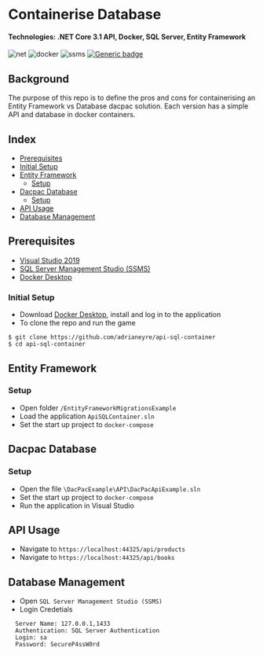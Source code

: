 # Containerise Database</span>
#### Technologies: .NET Core 3.1 API, Docker, SQL Server, Entity Framework

![net](https://img.shields.io/badge/core-v3.1-blue.svg?&logo=.net) ![docker](https://img.shields.io/static/v1?label=docker&message=v2.4.0&color=blue&logo=docker&link=https://www.docker.com/products/docker-desktop) ![ssms](https://img.shields.io/badge/SSMS-v18.6-blue.svg?&logo=visual-studio-code) [![Generic badge](https://img.shields.io/badge/EntityFramework-v3.1.8-blue.svg)](https://shields.io/) 

## Background
The purpose of this repo is to define the pros and cons for containerising an Entity Framework vs Database dacpac solution. Each version has a simple API and database in docker containers.


## Index
* [Prerequisites](#prerequisites)
* [Initial Setup](#initial)
* [Entity Framework](#entity)
  * [Setup](#entitysetup)
* [Dacpac Database](#dacpac)
  * [Setup](#dacpacsetup)
* [API Usage](#api)
* [Database Management](#dbm)

## <a name="prerequisites">Prerequisites</a>
- [Visual Studio 2019](https://visualstudio.microsoft.com/downloads)
- [SQL Server Management Studio (SSMS)](https://docs.microsoft.com/en-us/sql/ssms/download-sql-server-management-studio-ssms)
- [Docker Desktop](https://www.docker.com/products/docker-desktop)

### <a name="initial">Initial Setup</a>
* Download [Docker Desktop](https://www.docker.com/products/docker-desktop), install and log in to the application
* To clone the repo and run the game
```shell
$ git clone https://github.com/adrianeyre/api-sql-container
$ cd api-sql-container
```

## <a name="entity">Entity Framework</a>
### <a name="entitysetup">Setup</a>
- Open folder `/EntityFrameworkMigrationsExample`
- Load the application `ApiSQLContainer.sln`
- Set the start up project to `docker-compose`

## <a name="dacpac">Dacpac Database</a>
### <a name="dacpacsetup">Setup</a>
- Open the file `\DacPacExample\API\DacPacApiExample.sln`
- Set the start up project to `docker-compose`
- Run the application in Visual Studio

## <a name="api">API Usage</a>
- Navigate to `https://localhost:44325/api/products`
- Navigate to `https://localhost:44325/api/books`

## <a name="dbm">Database Management</a>
- Open `SQL Server Management Studio (SSMS)`
- Login Credetials
```
  Server Name: 127.0.0.1,1433
  Authentication: SQL Server Authentication
  Login: sa
  Password: SecureP4ssW0rd
```
